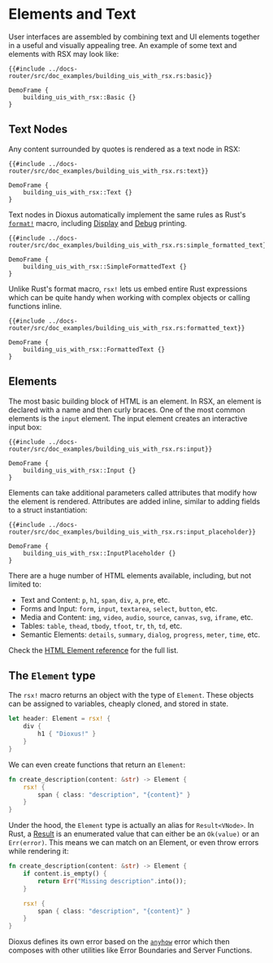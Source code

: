 # Elements and Text

User interfaces are assembled by combining text and UI elements together in a useful and visually appealing tree. An example of some text and elements with RSX may look like:

```rust, no_run
{{#include ../docs-router/src/doc_examples/building_uis_with_rsx.rs:basic}}
```
```inject-dioxus
DemoFrame {
    building_uis_with_rsx::Basic {}
}
```

## Text Nodes

Any content surrounded by quotes is rendered as a text node in RSX:

```rust, no_run
{{#include ../docs-router/src/doc_examples/building_uis_with_rsx.rs:text}}
```

```inject-dioxus
DemoFrame {
    building_uis_with_rsx::Text {}
}
```

Text nodes in Dioxus automatically implement the same rules as Rust's [`format!`](https://doc.rust-lang.org/std/macro.format.html) macro, including [Display](https://doc.rust-lang.org/std/fmt/trait.Display.html) and [Debug](https://doc.rust-lang.org/std/fmt/trait.Debug.html) printing.

```rust, no_run
{{#include ../docs-router/src/doc_examples/building_uis_with_rsx.rs:simple_formatted_text}}
```

```inject-dioxus
DemoFrame {
    building_uis_with_rsx::SimpleFormattedText {}
}
```

Unlike Rust's format macro, `rsx!` lets us embed entire Rust expressions which can be quite handy when working with complex objects or calling functions inline.

```rust, no_run
{{#include ../docs-router/src/doc_examples/building_uis_with_rsx.rs:formatted_text}}
```

```inject-dioxus
DemoFrame {
    building_uis_with_rsx::FormattedText {}
}
```

## Elements

The most basic building block of HTML is an element. In RSX, an element is declared with a name and then curly braces. One of the most common elements is the `input` element. The input element creates an interactive input box:

```rust, no_run
{{#include ../docs-router/src/doc_examples/building_uis_with_rsx.rs:input}}
```
```inject-dioxus
DemoFrame {
    building_uis_with_rsx::Input {}
}
```

Elements can take additional parameters called attributes that modify how the element is rendered. Attributes are added inline, similar to adding fields to a struct instantiation:

```rust, no_run
{{#include ../docs-router/src/doc_examples/building_uis_with_rsx.rs:input_placeholder}}
```
```inject-dioxus
DemoFrame {
    building_uis_with_rsx::InputPlaceholder {}
}
```

There are a huge number of HTML elements available, including, but not limited to:

- Text and Content: `p`, `h1`, `span`, `div`, `a`, `pre`, etc.
- Forms and Input: `form`, `input`, `textarea`, `select`, `button`, etc.
- Media and Content: `img`, `video`, `audio`, `source`, `canvas`, `svg`, `iframe`, etc.
- Tables: `table`, `thead`, `tbody`, `tfoot`, `tr`, `th`, `td`, etc.
- Semantic Elements: `details`, `summary`, `dialog`, `progress`, `meter`, `time`, etc.

Check the [HTML Element reference](https://developer.mozilla.org/en-US/docs/Web/HTML/Reference/Elements) for the full list.


## The `Element` type

The `rsx!` macro returns an object with the type of `Element`. These objects can be assigned to variables, cheaply cloned, and stored in state.

```rust
let header: Element = rsx! {
    div {
        h1 { "Dioxus!" }
    }
}
```

We can even create functions that return an `Element`:

```rust
fn create_description(content: &str) -> Element {
    rsx! {
        span { class: "description", "{content}" }
    }
}
```

Under the hood, the `Element` type is actually an alias for `Result<VNode>`. In Rust, a [Result](https://doc.rust-lang.org/std/result/) is an enumerated value that can either be an `Ok(value)` or an `Err(error)`. This means we can match on an Element, or even throw errors while rendering it:

```rust
fn create_description(content: &str) -> Element {
    if content.is_empty() {
        return Err("Missing description".into());
    }

    rsx! {
        span { class: "description", "{content}" }
    }
}
```

Dioxus defines its own error based on the [`anyhow`](https://docs.rs/anyhow/latest/anyhow/) error which then composes with other utilities like Error Boundaries and Server Functions.
